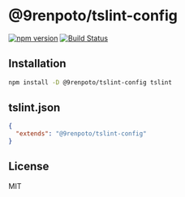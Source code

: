# @9renpoto/tslint-config

[![npm version](https://badge.fury.io/js/%409renpoto%2Ftslint-config.svg)](https://badge.fury.io/js/%409renpoto%2Ftslint-config)
[![Build Status](https://travis-ci.com/9renpoto/frontend.svg?branch=master)](https://travis-ci.com/9renpoto/frontend)

## Installation

```sh
npm install -D @9renpoto/tslint-config tslint
```

## tslint.json

```json
{
  "extends": "@9renpoto/tslint-config"
}
```

## License

MIT
